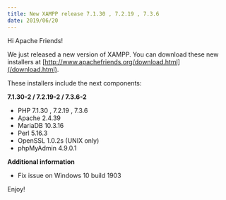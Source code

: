 ```yaml
---
title: New XAMPP release 7.1.30 , 7.2.19 , 7.3.6
date: 2019/06/20
---
```


Hi Apache Friends!

We just released a new version of XAMPP. You can download these new installers at [http://www.apachefriends.org/download.html](/download.html).

These installers include the next components:

**7.1.30-2 / 7.2.19-2 / 7.3.6-2**

- PHP 7.1.30 , 7.2.19 , 7.3.6
- Apache 2.4.39
- MariaDB 10.3.16
- Perl 5.16.3
- OpenSSL 1.0.2s (UNIX only)
- phpMyAdmin 4.9.0.1

**Additional information**

- Fix issue on Windows 10 build 1903

Enjoy!

